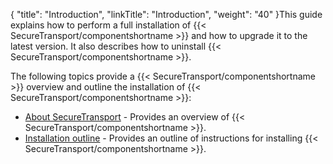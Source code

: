 {
    "title": "Introduction",
    "linkTitle": "Introduction",
    "weight": "40"
}This guide explains how to perform a full installation of {{< SecureTransport/componentshortname  >}} and how to upgrade it to the latest version. It also describes how to uninstall {{< SecureTransport/componentshortname  >}}.

The following topics provide a {{< SecureTransport/componentshortname  >}} overview and outline the installation of {{< SecureTransport/componentshortname  >}}:

-   [About SecureTransport](about_securetransport) - Provides an overview of {{< SecureTransport/componentshortname >}}.
-   [Installation outline](installation_outline) - Provides an outline of instructions for installing {{< SecureTransport/componentshortname >}}.
